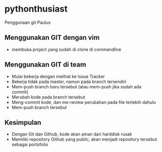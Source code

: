 # pythonthusiast
Penggunaan git
Paulus

## Menggunakan GIT dengan vim
- membuka project yang sudah di clone di commandline

## Menggunakan GIT di team
- Mulai bekerja dengan melihat ke Issue Tracker
- Bekerja tidak pada master, namun pada branch tersendiri
- Mem-push branch baru tersebut (atau mem-push jika sudah ada commit)
- Merubah kode pada branch tersebut
- Meng-commit kode, dan me-review perubahan pada file terlebih dahulu
- Mem-push branch tersebut

## Kesimpulan
- Dengan Git dan Github, kode akan aman dari harddisk rusak
- Memiliki repository Github yang public, akan menjadi repository tersebut sebagai portofolio
